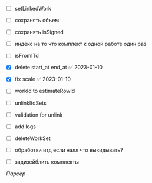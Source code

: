 - [ ] setLinkedWork
- [ ] сохранять объем
- [ ] сохранять isSigned
- [ ] индекс на то что комплект к одной работе один раз
- [ ] isFromITd
- [x] delete start_at end_at ✅ 2023-01-10
- [x] fix scale ✅ 2023-01-10
- [ ] workId to estimateRowId

- [ ] unlinkItdSets
- [ ] validation for unlink
- [ ] add logs

- [ ] deleteWorkSet

- [ ] обработки итд если налл что выкидывать? 

- [ ] задизейблить комплекты

*Парсер*


